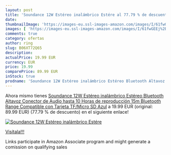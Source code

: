 ```yaml
---
layout: post
title: 'Soundance 12W Estéreo inalámbrico Estére al 77.79 % de descuento'
date: 
thumbnailImage: 'https://images-eu.ssl-images-amazon.com/images/I/61fwGEEj%2BBL._SL200_.jpg'
images: [ 'https://images-eu.ssl-images-amazon.com/images/I/61fwGEEj%2BBL._SL200_.jpg' ]
comments: true
category: ofertas
author: ring
slug: B06XT72Q65
description:
actualPrice: 19.99 EUR
currency: EUR
price: 19.99
comparePrice: 89.99 EUR
inStock: true
prodname: 'Soundance 12W Estéreo inalámbrico Estéreo Bluetooth Altavoz Conector de Audio  hasta 10 Horas de reproducción 15m Bluetooth Range  Compatible con Tarjeta TF/Micro SD  Azul'
---
```


Ahora mismo tienes [Soundance 12W Estéreo inalámbrico Estéreo Bluetooth Altavoz Conector de Audio  hasta 10 Horas de reproducción 15m Bluetooth Range  Compatible con Tarjeta TF/Micro SD  Azul](https://www.amazon.es/dp/B06XT72Q65/?tag=tolees-21) a 19.99 EUR (original: 89.99 EUR) (77.79 %  de descuento) en el siguiente enlace!

[![Soundance 12W Estéreo inalámbrico Estére](https://images-eu.ssl-images-amazon.com/images/I/61fwGEEj%2BBL._SL200_.jpg)](https://www.amazon.es/dp/B06XT72Q65/?tag=tolees-21)

[Visítala!!!](https://www.amazon.es/dp/B06XT72Q65/?tag=tolees-21)

Links participate in Amazon Associate program and might generate a comission on qualifying sales
